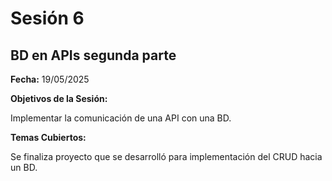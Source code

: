 # Sesión 6 #

## BD en APIs segunda parte ##

**Fecha:** 19/05/2025

**Objetivos de la Sesión:**

Implementar la comunicación de una API con una BD.

**Temas Cubiertos:**

Se finaliza proyecto que se desarrolló para implementación del CRUD hacia un BD.
